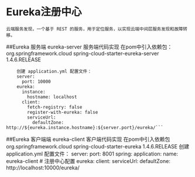 # Eureka注册中心

    云端服务发现，一个基于 REST 的服务，用于定位服务，以实现云端中间层服务发现和故障转移。

##Eureka 服务端
    eureka-server 服务端代码实现
        在pom中引入依赖包：
        <dependency>
                    <groupId>org.springframework.cloud</groupId>
                    <artifactId>spring-cloud-starter-eureka-server</artifactId>
                    <version>1.4.6.RELEASE</version>
         </dependency>

        创建 application.yml 配置文件：
        server:
          port: 10000
        eureka:
          instance:
            hostname: localhost
          client:
            fetch-registry: false
            register-with-eureka: false
            serviceUrl:
              defaultZone: http://${eureka.instance.hostname}:${server.port}/eureka/```

##Eureka 客户端端
    eureka-client 客户端代码实现
         在pom中引入依赖包
         <dependency>
                     <groupId>org.springframework.cloud</groupId>
                     <artifactId>spring-cloud-starter-eureka</artifactId>
                     <version>1.4.6.RELEASE</version>
          </dependency>
          创建 application.yml 配置文件：
          server:
            port: 8001
          spring:
            application:
              name: eureka-client
          # 注册中心配置
          eureka:
            client:
              serviceUrl:
                defaultZone: http://localhost:10000/eureka/